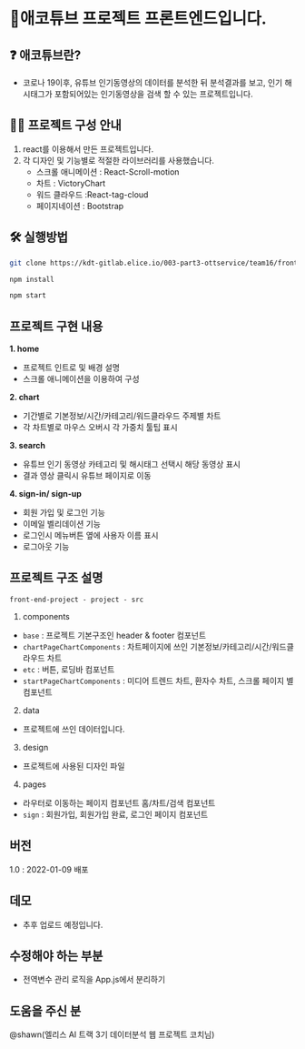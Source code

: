 # 🙌애코튜브 프로젝트 프론트엔드입니다.

## ❓ 애코튜브란?

- 코로나 19이후, 유튜브 인기동영상의 데이터를 분석한 뒤 분석결과를 보고, 인기 해시태그가 포함되어있는 인기동영상을 검색 할 수 있는 프로젝트입니다.

## 🙋‍♀️ 프로젝트 구성 안내

1. react를 이용해서 만든 프로젝트입니다.
2. 각 디자인 및 기능별로 적절한 라이브러리를 사용했습니다.
   - 스크롤 애니메이션 : React-Scroll-motion
   - 차트 : VictoryChart
   - 워드 클라우드 :React-tag-cloud
   - 페이지네이션 : Bootstrap

## 🛠 실행방법

```bash
git clone https://kdt-gitlab.elice.io/003-part3-ottservice/team16/front-end-project.git

npm install

npm start
```

## 프로젝트 구현 내용

**1. home**

- 프로젝트 인트로 및 배경 설명
- 스크롤 애니메이션을 이용하여 구성

**2. chart**

- 기간별로 기본정보/시간/카테고리/워드클라우드 주제별 차트
- 각 차트별로 마우스 오버시 각 가중치 툴팁 표시

**3. search**

- 유튜브 인기 동영상 카테고리 및 해시태그 선택시 해당 동영상 표시
- 결과 영상 클릭시 유튜브 페이지로 이동

**4. sign-in/ sign-up**

- 회원 가입 및 로그인 기능
- 이메일 벨리데이션 기능
- 로그인시 메뉴버튼 옆에 사용자 이름 표시
- 로그아웃 기능

## 프로젝트 구조 설명

`front-end-project - project - src `

1. components

- `base` : 프로젝트 기본구조인 header & footer 컴포넌트
- `chartPageChartComponents` : 차트페이지에 쓰인 기본정보/카테고리/시간/워드클라우드 차트
- `etc` : 버튼, 로딩바 컴포넌트
- `startPageChartComponents` : 미디어 트렌드 차트, 환자수 차트, 스크롤 페이지 별 컴포넌트

2. data

- 프로젝트에 쓰인 데이터입니다.

3. design

- 프로젝트에 사용된 디자인 파일

4. pages

- 라우터로 이동하는 페이지 컴포넌트 홈/차트/검색 컴포넌트
- `sign` : 회원가입, 회원가입 완료, 로그인 페이지 컴포넌트

## 버전

1.0 : 2022-01-09 배포

## 데모

- 추후 업로드 예정입니다.

## 수정해야 하는 부분

- 전역변수 관리 로직을 App.js에서 분리하기

## 도움을 주신 분

@shawn(엘리스 AI 트랙 3기 데이터분석 웹 프로젝트 코치님)
